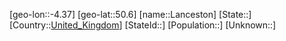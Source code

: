 ﻿---
location: [50.6,-4.37]
type: City
tags:
- geo/City


SpocWebEntityId: 31798
isDeleted: false
confidential: public

---
[geo-lon::-4.37]
[geo-lat::50.6]
[name::Lanceston]
[State::]
[Country::[United_Kingdom](geo/Continent/Europe/United_Kingdom.md)]
[StateId::]
[Population::]
[Unknown::]

